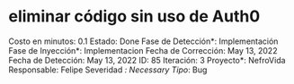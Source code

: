 # eliminar código sin uso de Auth0

Costo en minutos: 0.1
Estado: Done
Fase de Detección*: Implementación
Fase de Inyección*: Implementacion
Fecha de Corrección: May 13, 2022
Fecha de Detección: May 13, 2022
ID: 85
Iteración: 3
Proyecto*: NefroVida
Responsable: Felipe
Severidad *: Necessary
Tipo*: Bug
